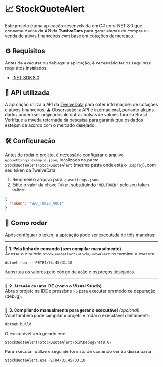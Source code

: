 # 📈 StockQuoteAlert

Este projeto é uma aplicação desenvolvida em C# com .NET 8.0 que consome dados da API da **TwelveData** para gerar alertas de compra ou venda de ativos financeiros com base em cotações de mercado.

## ⚙️ Requisitos

Antes de executar ou debugar a aplicação, é necessário ter os seguintes requisitos instalados:

- [.NET SDK 8.0](https://dotnet.microsoft.com/download/dotnet/8.0)

## 🔌 API utilizada

A aplicação utiliza a API da [TwelveData](https://twelvedata.com/) para obter informações de cotações e ativos financeiros.
⚠️ Observação: a API é internacional, portanto alguns dados podem ser originados de outras bolsas de valores fora do Brasil. Verifique a moeda retornada da pesquisa para garantir que os dados estejam de acordo com o mercado desejado.

## 🛠️ Configuração

Antes de rodar o projeto, é necessário configurar o arquivo `appsettings.example.json`, localizado na pasta `StockQuoteAlert\StockQuoteAlert` (mesma pasta onde está o `.csproj`), com seu token da TwelveData.

1. Renomeie o arquivo para `appsettings.json`.
2. Edite o valor da chave `Token`, substituindo `"MEUTOKEN"` pelo seu token válido:

```json
{
  "Token": "SEU_TOKEN_AQUI"
}
```

## 🚀 Como rodar

Após configurar o token, a aplicação pode ser executada de três maneiras:

---

🔹 **1. Pela linha de comando (sem compilar manualmente)**  
Acesse o diretório `StockQuoteAlert\StockQuoteAlert` no terminal e execute:

```bash
dotnet run -- PETR4/33.45/33.10
```

Substitua os valores pelo código da ação e os preços desejados.

---

🔹 **2. Através de uma IDE (como o Visual Studio)**  
Abra o projeto na IDE e pressione `F5` para executar em modo de depuração (debug).

---

🔹 **3. Compilando manualmente para gerar o executável** *(opcional)*  
Você também pode compilar o projeto e rodar o executável diretamente:

```bash
dotnet build
```

O executável será gerado em:

```
StockQuoteAlert\StockQuoteAlert\bin\Debug\net8.0\
```

Para executar, utilize o seguinte formato de comando dentro dessa pasta:

```bash
StockQuoteAlert.exe PETR4/33.45/33.10
```
